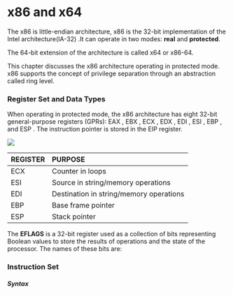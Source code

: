 # x86 and x64

The x86 is little-endian architecture, x86 is the 32-bit implementation of the Intel architecture\(IA-32\) .It can operate in two modes: **real** and **protected**.

The 64-bit extension of the architecture is called x64 or x86-64.

This chapter discusses the x86 architecture operating in protected mode. x86 supports the concept of privilege separation through an abstraction called ring level.

### Register Set and Data Types

When operating in protected mode, the x86 architecture has eight 32-bit general-purpose registers \(GPRs\): EAX , EBX , ECX , EDX , EDI , ESI , EBP , and ESP . The instruction pointer is stored in the EIP register.

![](http://www.c-jump.com/CIS77/asm_images/gp_registers.jpg)

| **REGISTER** | **PURPOSE** |
| :--- | :--- |
| ECX | Counter in loops |
| ESI | Source in string/memory operations |
| EDI | Destination in string/memory operations |
| EBP | Base frame pointer |
| ESP | Stack pointer |

The **EFLAGS** is a 32-bit register used as a collection of bits representing Boolean values to store the results of operations and the state of the processor. The names of these bits are:

### 

### Instruction Set

##### Syntax



